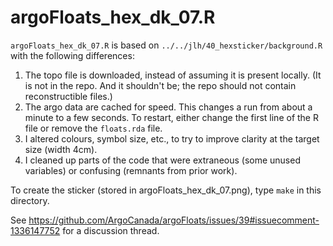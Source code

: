 # argoFloats_hex_dk_07.R

`argoFloats_hex_dk_07.R` is based on `../../jlh/40_hexsticker/background.R`
with the following differences:

1. The topo file is downloaded, instead of assuming it is present locally.  (It
   is not in the repo.  And it shouldn't be; the repo should not contain
   reconstructible files.)
2. The argo data are cached for speed.  This changes a run from about a minute
   to a few seconds. To restart, either change the first line of the R file or
   remove the `floats.rda` file.
3. I altered colours, symbol size, etc., to try to improve clarity at the
   target size (width 4cm).
4. I cleaned up parts of the code that were extraneous (some unused variables)
   or confusing (remnants from prior work).

To create the sticker (stored in argoFloats_hex_dk_07.png), type `make` in this
directory.

See https://github.com/ArgoCanada/argoFloats/issues/39#issuecomment-1336147752
for a discussion thread.

